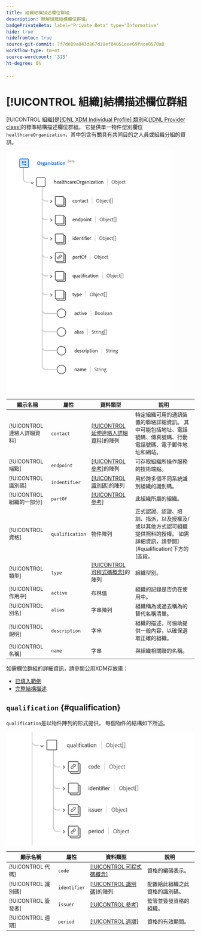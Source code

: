 ```yaml
---
title: 組織結構描述欄位群組
description: 瞭解組織結構欄位群組。
badgePrivateBeta: label="Private Beta" type="Informative"
hide: true
hidefromtoc: true
source-git-commit: 7f7de89a843d867d18ef84051eee69face0570a0
workflow-type: tm+mt
source-wordcount: '315'
ht-degree: 6%

---
```


# [!UICONTROL 組織]結構描述欄位群組

[!UICONTROL 組織]是[[!DNL XDM Individual Profile] 類別](../../classes/individual-profile.md)和[[!DNL Provider class]](../../classes/provider.md)的標準結構描述欄位群組。 它提供單一物件型別欄位`healthcareOrganization`，其中包含有關具有共同目的之人員或組織分組的資訊。

![欄位群組結構](../../images/field-groups/healthcare-organization/organization.png)

| 顯示名稱 | 屬性 | 資料類型 | 說明 |
| ---| --- | --- | --- |
| [!UICONTROL 連絡人詳細資料] | `contact` | [[!UICONTROL 延伸連絡人詳細資料]](../../data-types/healthcare/extended-contact-detail.md)的陣列 | 特定組織可用的通訊裝置的聯絡詳細資訊。 其中可能包括地址、電話號碼、傳真號碼、行動電話號碼、電子郵件地址和網站。 |
| [!UICONTROL 端點] | `endpoint` | [[!UICONTROL 參考]](../../data-types/healthcare/reference.md)的陣列 | 可存取組織所操作服務的技術端點。 |
| [!UICONTROL 識別碼] | `indentifier` | [[!UICONTROL 識別碼]](../../data-types/healthcare/identifier.md)的陣列 | 用於跨多個不同系統識別組織的識別碼。 |
| [!UICONTROL 組織的一部分] | `partOf` | [[!UICONTROL 參考]](../../data-types/healthcare/reference.md) | 此組織所屬的組織。 |
| [!UICONTROL 資格] | `qualification` | 物件陣列 | 正式認證、認證、培訓、指派，以及授權及/或以其他方式認可組織提供照料的授權。 如需詳細資訊，請參閱](#qualification)下方的[區段。 |
| [!UICONTROL 類型] | `type` | [[!UICONTROL 可程式碼概念]](../../data-types/healthcare/codeable-concept.md)的陣列 | 組織型別。 |
| [!UICONTROL 作用中] | `active` | 布林值 | 組織的記錄是否仍在使用中。 |
| [!UICONTROL 別名] | `alias` | 字串陣列 | 組織稱為或過去稱為的替代名稱清單。 |
| [!UICONTROL 說明] | `description` | 字串 | 組織的描述，可協助提供一般內容，以確保選取正確的組織。 |
| [!UICONTROL 名稱] | `name` | 字串 | 與組織相關聯的名稱。 |

如需欄位群組的詳細資訊，請參閱公用XDM存放庫：

* [已填入範例](https://github.com/adobe/xdm/blob/master/extensions/industry/healthcare/fhir/fieldgroups/coverage.example.1.json)
* [完整結構描述](https://github.com/adobe/xdm/blob/master/extensions/industry/healthcare/fhir/fieldgroups/coverage.schema.json)

## `qualification` {#qualification}

`qualification`是以物件陣列的形式提供。 每個物件的結構如下所述。

![資格結構](../../images/field-groups/healthcare-organization/qualification.png)

| 顯示名稱 | 屬性 | 資料類型 | 說明 |
| --- | --- | --- | --- |
| [!UICONTROL 代碼] | `code` | [[!UICONTROL 可程式碼概念]](../../data-types/healthcare/codeable-concept.md) | 資格的編碼表示。 |
| [!UICONTROL 識別碼] | `identifier` | [[!UICONTROL 識別碼]](../../data-types/healthcare/identifier.md)的陣列 | 配置給此組織之此資格的識別碼。 |
| [!UICONTROL 簽發者] | `issuer` | [[!UICONTROL 參考]](../../data-types/healthcare/reference.md) | 監管並簽發資格的組織。 |
| [!UICONTROL 週期] | `period` | [[!UICONTROL 週期]](../../data-types/healthcare/period.md) | 資格的有效期間。 |
